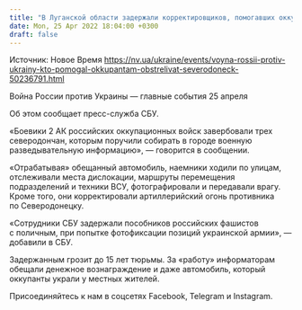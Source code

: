 ```yaml
---
title: "В Луганской области задержали корректировщиков, помогавших оккупантам обстреливать Северодонецк"
date: Mon, 25 Apr 2022 18:04:00 +0300
draft: false
---
```

Источник: Новое Время https://nv.ua/ukraine/events/voyna-rossii-protiv-ukrainy-kto-pomogal-okkupantam-obstrelivat-severodoneck-50236791.html


 Война России против Украины — главные события 25 апреля

 Об этом сообщает пресс-служба СБУ.

«Боевики 2 АК российских оккупационных войск завербовали трех северодончан, которым поручили собирать в городе военную разведывательную информацию», — говорится в сообщении.

«Отрабатывая» обещанный автомобиль, наемники ходили по улицам, отслеживали места дислокации, маршруты перемещения подразделений и техники ВСУ, фотографировали и передавали врагу. Кроме того, они корректировали артиллерийский огонь противника по Северодонецку.

«Сотрудники СБУ задержали пособников российских фашистов с поличным, при попытке фотофиксации позиций украинской армии», — добавили в СБУ.

Задержанным грозит до 15 лет тюрьмы. За «работу» информаторам обещали денежное вознаграждение и даже автомобиль, который оккупанты украли у местных жителей.

Присоединяйтесь к нам в соцсетях Facebook, Telegram и Instagram.

